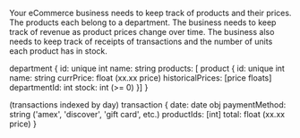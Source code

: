 Your eCommerce business needs to keep track of products and their prices. The products each belong to a department. The business needs to keep track of revenue as product prices change over time. The business also needs to keep track of receipts of transactions and the number of units each product has in stock.

department {
  id: unique int
  name: string
  products: [
    product {
    id: unique int
    name: string
    currPrice: float (xx.xx price)
    historicalPrices: [price floats]
    departmentId: int
    stock: int (>= 0)
  }]
}

(transactions indexed by day)
transaction {
  date: date obj
  paymentMethod: string ('amex', 'discover', 'gift card', etc.)
  productIds: [int]
  total: float (xx.xx price)
}
